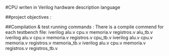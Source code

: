 #CPU writen in Verilog hardware description language

##project objectives :

##Compilation & test running commands :
There is a compile commend for each testbench file:
iverilog alu.v cpu.v memoria.v registros.v alu_tb.v
iverilog alu.v cpu.v memoria.v registros.v cpu_tb.v
iverilog alu.v cpu.v memoria.v registros.v memoria_tb.v
iverilog alu.v cpu.v memoria.v registros.v registros_tb.v